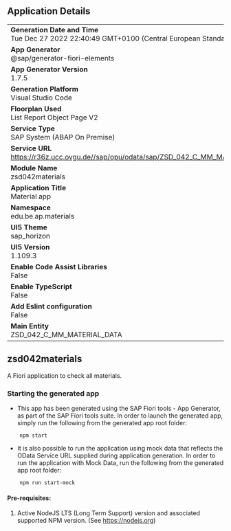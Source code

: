 ## Application Details
|               |
| ------------- |
|**Generation Date and Time**<br>Tue Dec 27 2022 22:40:49 GMT+0100 (Central European Standard Time)|
|**App Generator**<br>@sap/generator-fiori-elements|
|**App Generator Version**<br>1.7.5|
|**Generation Platform**<br>Visual Studio Code|
|**Floorplan Used**<br>List Report Object Page V2|
|**Service Type**<br>SAP System (ABAP On Premise)|
|**Service URL**<br>https://r36z.ucc.ovgu.de//sap/opu/odata/sap/ZSD_042_C_MM_MATERIAL_DATA_CDS
|**Module Name**<br>zsd042materials|
|**Application Title**<br>Material app|
|**Namespace**<br>edu.be.ap.materials|
|**UI5 Theme**<br>sap_horizon|
|**UI5 Version**<br>1.109.3|
|**Enable Code Assist Libraries**<br>False|
|**Enable TypeScript**<br>False|
|**Add Eslint configuration**<br>False|
|**Main Entity**<br>ZSD_042_C_MM_MATERIAL_DATA|

## zsd042materials

A Fiori application to check all materials.

### Starting the generated app

-   This app has been generated using the SAP Fiori tools - App Generator, as part of the SAP Fiori tools suite.  In order to launch the generated app, simply run the following from the generated app root folder:

```
    npm start
```

- It is also possible to run the application using mock data that reflects the OData Service URL supplied during application generation.  In order to run the application with Mock Data, run the following from the generated app root folder:

```
    npm run start-mock
```

#### Pre-requisites:

1. Active NodeJS LTS (Long Term Support) version and associated supported NPM version.  (See https://nodejs.org)


